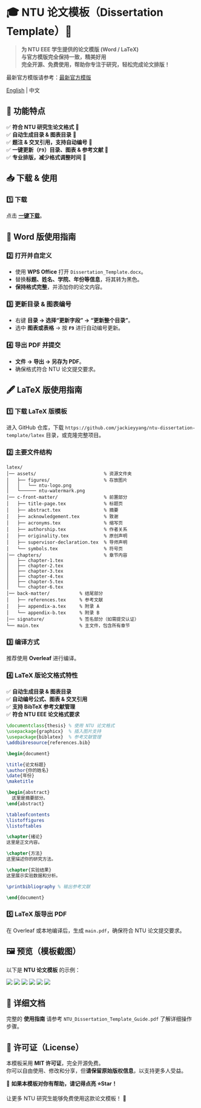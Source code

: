 # 🎓 NTU 论文模板（Dissertation Template）📄

> **为 NTU EEE 学生提供的论文模版 (Word / LaTeX)**  
> **与官方模版完全保持一致，精美好用**  
> **完全开源、免费使用，帮助你专注于研究，轻松完成论文排版！**  

最新官方模版请参考：[最新官方模版](https://entuedu.sharepoint.com/sites/Student/cs/eee/Shared%20Documents/Forms/AllItems.aspx?id=%2Fsites%2FStudent%2Fcs%2Feee%2FShared%20Documents%2FGraduate%2FM%2ESc%2E%20Programme%2FMaster%20of%20Science%20%28MSc%29%20Programme%2FImportant%20Links%2FDissertation%2FGuideline%2DMSc%2DDiss%5Fv8%2Epdf&parent=%2Fsites%2FStudent%2Fcs%2Feee%2FShared%20Documents%2FGraduate%2FM%2ESc%2E%20Programme%2FMaster%20of%20Science%20%28MSc%29%20Programme%2FImportant%20Links%2FDissertation)  

[English](./README.en.md) | 中文  

## 🚀 功能特点

✅ **符合 NTU 研究生论文格式** 📄  
✅ **自动生成目录 & 图表目录** 📜  
✅ **题注 & 交叉引用，支持自动编号** 📖  
✅ **一键更新（`F9`）目录、图表 & 参考文献** 🔄  
✅ **专业排版，减少格式调整时间** 🎯  


## 📥 下载 & 使用

### **1️⃣ 下载**

点击 [**一键下载**](https://github.com/jackieyyang/ntu-dissertation-template/archive/refs/heads/main.zip)。


## 📄 Word 版使用指南

### **2️⃣ 打开并自定义**

- 使用 **WPS Office** 打开 `Dissertation_Template.docx`。
- 替换**标题、姓名、学院、年份等信息**，将其转为黑色。
- **保持格式完整**，并添加你的论文内容。

### **3️⃣ 更新目录 & 图表编号**

- 右键 **目录 → 选择“更新字段” → “更新整个目录”**。
- 选中 **图表或表格** → 按 **`F9`** 进行自动编号更新。

### **4️⃣ 导出 PDF 并提交**

- **文件 → 导出 → 另存为 PDF**。
- 确保格式符合 NTU 论文提交要求。


## 🖋 LaTeX 版使用指南

### **1️⃣ 下载 LaTeX 版模板**

进入 GitHub 仓库，下载 `https://github.com/jackieyyang/ntu-dissertation-template/latex` 目录，或克隆完整项目。

### **2️⃣ 主要文件结构**

```
latex/
│── assets/                         % 资源文件夹
│   ├── figures/                    % 存放图片
│   │   └── ntu-logo.png
│   └────── ntu-watermark.png
│── c-front-matter/                 % 前置部分
│   ├── title-page.tex              % 标题页
│   ├── abstract.tex                % 摘要
│   ├── acknowledgement.tex         % 致谢
│   ├── acronyms.tex                % 缩写页
│   ├── authorship.tex              % 作者关系
│   ├── originality.tex             % 原创声明
│   ├── supervisor-declaration.tex  % 导师声明
│   └── symbols.tex                 % 符号页
│── chapters/                       % 章节内容
│   ├── chapter-1.tex
│   ├── chapter-2.tex
│   ├── chapter-3.tex
│   ├── chapter-4.tex
│   ├── chapter-5.tex
│   └── chapter-6.tex
│── back-matter/           % 结尾部分
│   ├── references.tex     % 参考文献
│   ├── appendix-a.tex     % 附录 A
│   └── appendix-b.tex     % 附录 B
│── signature/             % 签名部分（如需提交认证）
└── main.tex               % 主文件，包含所有章节
```

### **3️⃣ 编译方式**

推荐使用 **Overleaf** 进行编译。

### **4️⃣ LaTeX 版论文格式特性**

✅ **自动生成目录 & 图表目录**  
✅ **自动编号公式、图表 & 交叉引用**  
✅ **支持 BibTeX 参考文献管理**  
✅ **符合 NTU EEE 论文格式要求**  

```latex
\documentclass{thesis} % 使用 NTU 论文格式
\usepackage{graphicx}  % 插入图片支持
\usepackage{biblatex}  % 参考文献管理
\addbibresource{references.bib}

\begin{document}

\title{论文标题}
\author{你的姓名}
\date{年份}
\maketitle

\begin{abstract}
  这里是摘要部分。
\end{abstract}

\tableofcontents
\listoffigures
\listoftables

\chapter{绪论}
这里是正文内容。

\chapter{方法}
这里描述你的研究方法。

\chapter{实验结果}
这里展示实验数据和分析。

\printbibliography % 输出参考文献

\end{document}
```

### **5️⃣ LaTeX 版导出 PDF**

在 Overleaf 或本地编译后，生成 `main.pdf`，确保符合 NTU 论文提交要求。

## 🖼 预览（模板截图）

以下是 **NTU 论文模板** 的示例：

![](./images/template_1.png)
![](./images/template_2.png)
![](./images/template_3.png)
![](./images/template_4.png)
![](./images/template_5.png)
![](./images/template_6.png)

## 📖 详细文档

完整的 **使用指南** 请参考 `NTU_Dissertation_Template_Guide.pdf` 了解详细操作步骤。


## 📝 许可证（License）

本模板采用 **MIT 许可证**，完全开源免费。  
你可以自由使用、修改和分享，但**请保留原始版权信息**，以支持更多人受益。



🎉 **如果本模板对你有帮助，请记得点亮 ⭐Star！**

让更多 NTU 研究生能够免费使用这款论文模板！ 🚀